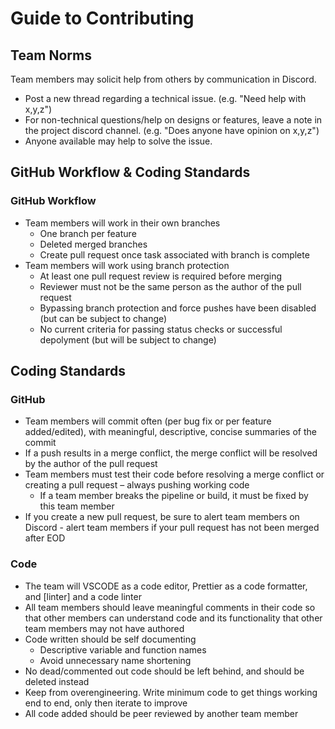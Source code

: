 # Guide to Contributing

## Team Norms

Team members may solicit help from others by communication in Discord.

- Post a new thread regarding a technical issue. (e.g. "Need help with x,y,z")
- For non-technical questions/help on designs or features, leave a note in the project discord channel. (e.g. "Does anyone have opinion on x,y,z")
- Anyone available may help to solve the issue.

## GitHub Workflow & Coding Standards

### GitHub Workflow

- Team members will work in their own branches
  - One branch per feature
  - Deleted merged branches
  - Create pull request once task associated with branch is complete
- Team members will work using branch protection
  - At least one pull request review is required before merging
  - Reviewer must not be the same person as the author of the pull request
  - Bypassing branch protection and force pushes have been disabled (but can be subject to change)
  - No current criteria for passing status checks or successful depolyment (but will be subject to change)

## Coding Standards

### GitHub

- Team members will commit often (per bug fix or per feature added/edited), with meaningful, descriptive, concise summaries of the commit
- If a push results in a merge conflict, the merge conflict will be resolved by the author of the pull request
- Team members must test their code before resolving a merge conflict or creating a pull request – always pushing working code
  - If a team member breaks the pipeline or build, it must be fixed by this team member
- If you create a new pull request, be sure to alert team members on Discord - alert team members if your pull request has not been merged after EOD

### Code

- The team will VSCODE as a code editor, Prettier as a code formatter, and [linter] and a code linter
- All team members should leave meaningful comments in their code so that other members can understand code and its functionality that other team members may not have authored
- Code written should be self documenting
  - Descriptive variable and function names
  - Avoid unnecessary name shortening
- No dead/commented out code should be left behind, and should be deleted instead
- Keep from overengineering. Write minimum code to get things working end to end, only then iterate to improve
- All code added should be peer reviewed by another team member
